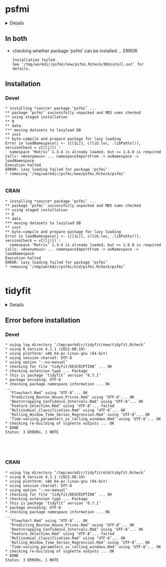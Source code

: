 # psfmi

<details>

* Version: 1.4.0
* GitHub: https://github.com/mwheymans/psfmi
* Source code: https://github.com/cran/psfmi
* Date/Publication: 2023-06-17 22:40:02 UTC
* Number of recursive dependencies: 159

Run `cloud_details(, "psfmi")` for more info

</details>

## In both

*   checking whether package ‘psfmi’ can be installed ... ERROR
    ```
    Installation failed.
    See ‘/tmp/workdir/psfmi/new/psfmi.Rcheck/00install.out’ for details.
    ```

## Installation

### Devel

```
* installing *source* package ‘psfmi’ ...
** package ‘psfmi’ successfully unpacked and MD5 sums checked
** using staged installation
** R
** data
*** moving datasets to lazyload DB
** inst
** byte-compile and prepare package for lazy loading
Error in loadNamespace(j <- i[[1L]], c(lib.loc, .libPaths()), versionCheck = vI[[j]]) : 
  namespace ‘Matrix’ 1.3-4 is already loaded, but >= 1.6.0 is required
Calls: <Anonymous> ... namespaceImportFrom -> asNamespace -> loadNamespace
Execution halted
ERROR: lazy loading failed for package ‘psfmi’
* removing ‘/tmp/workdir/psfmi/new/psfmi.Rcheck/psfmi’


```
### CRAN

```
* installing *source* package ‘psfmi’ ...
** package ‘psfmi’ successfully unpacked and MD5 sums checked
** using staged installation
** R
** data
*** moving datasets to lazyload DB
** inst
** byte-compile and prepare package for lazy loading
Error in loadNamespace(j <- i[[1L]], c(lib.loc, .libPaths()), versionCheck = vI[[j]]) : 
  namespace ‘Matrix’ 1.3-4 is already loaded, but >= 1.6.0 is required
Calls: <Anonymous> ... namespaceImportFrom -> asNamespace -> loadNamespace
Execution halted
ERROR: lazy loading failed for package ‘psfmi’
* removing ‘/tmp/workdir/psfmi/old/psfmi.Rcheck/psfmi’


```
# tidyfit

<details>

* Version: 0.7.1
* GitHub: https://github.com/jpfitzinger/tidyfit
* Source code: https://github.com/cran/tidyfit
* Date/Publication: 2024-03-23 15:20:02 UTC
* Number of recursive dependencies: 186

Run `cloud_details(, "tidyfit")` for more info

</details>

## Error before installation

### Devel

```
* using log directory ‘/tmp/workdir/tidyfit/new/tidyfit.Rcheck’
* using R version 4.1.1 (2021-08-10)
* using platform: x86_64-pc-linux-gnu (64-bit)
* using session charset: UTF-8
* using option ‘--no-manual’
* checking for file ‘tidyfit/DESCRIPTION’ ... OK
* checking extension type ... Package
* this is package ‘tidyfit’ version ‘0.7.1’
* package encoding: UTF-8
* checking package namespace information ... OK
...
  ‘Flowchart.Rmd’ using ‘UTF-8’... OK
  ‘Predicting_Boston_House_Prices.Rmd’ using ‘UTF-8’... OK
  ‘Bootstrapping_Confidence_Intervals.Rmd’ using ‘UTF-8’... OK
  ‘Feature_Selection.Rmd’ using ‘UTF-8’... failed
  ‘Multinomial_Classification.Rmd’ using ‘UTF-8’... OK
  ‘Rolling_Window_Time_Series_Regression.Rmd’ using ‘UTF-8’... OK
  ‘Time-varying_parameters_vs_rolling_windows.Rmd’ using ‘UTF-8’... OK
* checking re-building of vignette outputs ... OK
* DONE
Status: 3 ERRORs, 1 NOTE





```
### CRAN

```
* using log directory ‘/tmp/workdir/tidyfit/old/tidyfit.Rcheck’
* using R version 4.1.1 (2021-08-10)
* using platform: x86_64-pc-linux-gnu (64-bit)
* using session charset: UTF-8
* using option ‘--no-manual’
* checking for file ‘tidyfit/DESCRIPTION’ ... OK
* checking extension type ... Package
* this is package ‘tidyfit’ version ‘0.7.1’
* package encoding: UTF-8
* checking package namespace information ... OK
...
  ‘Flowchart.Rmd’ using ‘UTF-8’... OK
  ‘Predicting_Boston_House_Prices.Rmd’ using ‘UTF-8’... OK
  ‘Bootstrapping_Confidence_Intervals.Rmd’ using ‘UTF-8’... OK
  ‘Feature_Selection.Rmd’ using ‘UTF-8’... failed
  ‘Multinomial_Classification.Rmd’ using ‘UTF-8’... OK
  ‘Rolling_Window_Time_Series_Regression.Rmd’ using ‘UTF-8’... OK
  ‘Time-varying_parameters_vs_rolling_windows.Rmd’ using ‘UTF-8’... OK
* checking re-building of vignette outputs ... OK
* DONE
Status: 3 ERRORs, 1 NOTE





```
